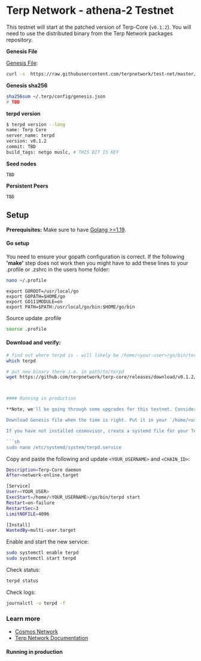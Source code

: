 # Terp Network - athena-2 Testnet

This testnet will start at the patched version of Terp-Core (`v0.1.2`). You will need to use the distributed binary from the Terp Network packages repository.

**Genesis File**

[Genesis File](https://raw.githubusercontent.com/terpnetwork/test-net/master/athena-2/genesis.json):

```bash
curl -s  https://raw.githubusercontent.com/terpnetwork/test-net/master/athena-2/genesis.json > ~/.terp/config/genesis.json
```

**Genesis sha256**

```bash
sha256sum ~/.terp/config/genesis.json
# TBD
```

**terpd version**

```bash
$ terpd version --long
name: Terp Core
server_name: terpd
version: v0.1.2
commit: TBD
build_tags: netgo muslc, # THIS BIT IS KEY
```

**Seed nodes**

```
TBD
```

**Persistent Peers**

```
TBD
```

## Setup

**Prerequisites:** Make sure to have [Golang >=1.19](https://golang.org/).

#### Go setup

You need to ensure your gopath configuration is correct. If the following **'make'** step does not work then you might have to add these lines to your .profile or .zshrc in the users home folder:

```sh
nano ~/.profile
```

```
export GOROOT=/usr/local/go
export GOPATH=$HOME/go
export GO111MODULE=on
export PATH=$PATH:/usr/local/go/bin:$HOME/go/bin
```

Source update .profile

```sh
source .profile
```

#### Download and verify:

```sh
# find out where terpd is - will likely be /home/<your-user>/go/bin/terpd
which terpd

# put new binary there i.e. in path/to/terpd
wget https://github.com/terpnetwork/terp-core/releases/download/v0.1.2/terp-core -O /home/<your-user>/go/bin/terpd



#### Running in production

**Note, we'll be going through some upgrades for this testnet. Consider using [Cosmovisor](https://github.com/cosmos/cosmos-sdk/tree/master/cosmovisor) to make your life easier.** Setting up Cosmovisor is covered in the [Terp Network Documentation]().

Download Genesis file when the time is right. Put it in your `/home/<user>/.terp` folder.

If you have not installed cosmovisor, create a systemd file for your TerpNet service:

```sh
sudo nano /etc/systemd/system/terpd.service
```

Copy and paste the following and update `<YOUR_USERNAME>` and `<CHAIN_ID>`:

```sh
Description=Terp-Core daemon
After=network-online.target

[Service]
User=<YOUR_USER>
ExecStart=/home/<YOUR_USERNAME>/go/bin/terpd start
Restart=on-failure
RestartSec=3
LimitNOFILE=4096

[Install]
WantedBy=multi-user.target
```

Enable and start the new service:

```sh
sudo systemctl enable terpd
sudo systemctl start terpd
```

Check status:

```sh
terpd status
```

Check logs:

```sh
journalctl -u terpd -f
```

### Learn more

- [Cosmos Network](https://cosmos.network)
- [Terp Network Documentation](https://docs.terp.network/)

#### Running in production

